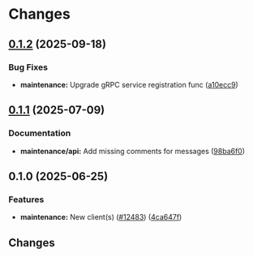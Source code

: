 # Changes

## [0.1.2](https://github.com/googleapis/google-cloud-go/compare/maintenance/v0.1.1...maintenance/v0.1.2) (2025-09-18)


### Bug Fixes

* **maintenance:** Upgrade gRPC service registration func ([a10ecc9](https://github.com/googleapis/google-cloud-go/commit/a10ecc9b3c22e320e9a32dedef7248b42465cd49))

## [0.1.1](https://github.com/googleapis/google-cloud-go/compare/maintenance/v0.1.0...maintenance/v0.1.1) (2025-07-09)


### Documentation

* **maintenance/api:** Add missing comments for messages ([98ba6f0](https://github.com/googleapis/google-cloud-go/commit/98ba6f06e69685bca510ca85c12124434f9ba1e8))

## 0.1.0 (2025-06-25)


### Features

* **maintenance:** New client(s) ([#12483](https://github.com/googleapis/google-cloud-go/issues/12483)) ([4ca647f](https://github.com/googleapis/google-cloud-go/commit/4ca647fc08fb218a7fd0ea82c5f6f5c17e78510a))

## Changes
